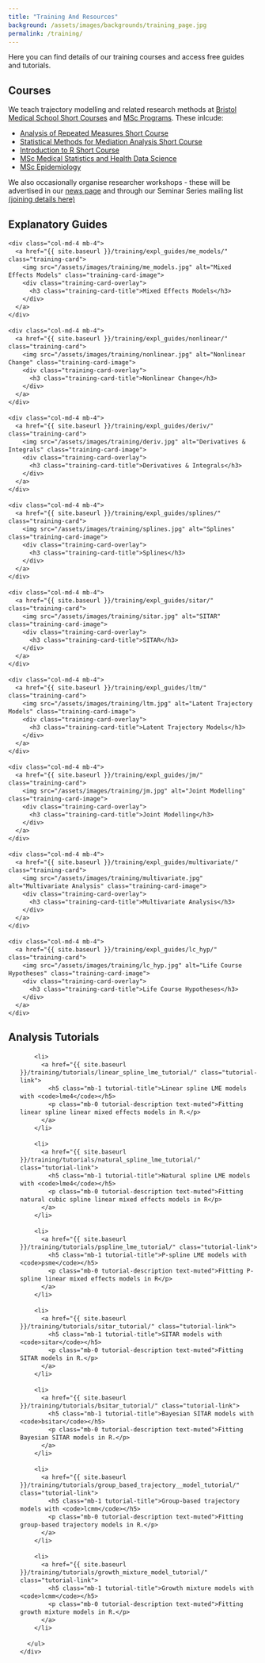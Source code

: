 ```yaml
---
title: "Training And Resources"
background: /assets/images/backgrounds/training_page.jpg
permalink: /training/
---
```


Here you can find details of our training courses and access free guides and tutorials.

<h2 class="text-center mb-3 home-section-heading">Courses</h2>

We teach trajectory modelling and related research methods at [Bristol Medical School Short Courses](https://www.bristol.ac.uk/medical-school/study/short-courses/) and [MSc Programs](https://www.bristol.ac.uk/study/postgraduate/). These inlcude:
* [Analysis of Repeated Measures Short Course](https://www.bristol.ac.uk/medical-school/study/short-courses/courses/analysis-repeated-measures/)
* [Statistical Methods for Mediation Analysis Short Course](https://www.bristol.ac.uk/medical-school/study/short-courses/courses/statistical-methods-mediation-analysis/)
* [Introduction to R Short Course](https://www.bristol.ac.uk/medical-school/study/short-courses/courses/r/)
* [MSc Medical Statistics and Health Data Science](https://www.bristol.ac.uk/study/postgraduate/taught/msc-medical-statistics-and-health-data-science/)
* [MSc Epidemiology](https://www.bristol.ac.uk/study/postgraduate/taught/msc-epidemiology/)

We also occasionally organise researcher workshops - these will be advertised in our [news page](/blog) and through our Seminar Series mailing list [(joining details here)](/seminars)

<div class="container my-5">
  <h2 class="text-center mb-5 home-section-heading">Explanatory Guides</h2>
  <div class="row">

    <div class="col-md-4 mb-4">
      <a href="{{ site.baseurl }}/training/expl_guides/me_models/" class="training-card">
        <img src="/assets/images/training/me_models.jpg" alt="Mixed Effects Models" class="training-card-image">
        <div class="training-card-overlay">
          <h3 class="training-card-title">Mixed Effects Models</h3>
        </div>
      </a>
    </div>

    <div class="col-md-4 mb-4">
      <a href="{{ site.baseurl }}/training/expl_guides/nonlinear/" class="training-card">
        <img src="/assets/images/training/nonlinear.jpg" alt="Nonlinear Change" class="training-card-image">
        <div class="training-card-overlay">
          <h3 class="training-card-title">Nonlinear Change</h3>
        </div>
      </a>
    </div>

    <div class="col-md-4 mb-4">
      <a href="{{ site.baseurl }}/training/expl_guides/deriv/" class="training-card">
        <img src="/assets/images/training/deriv.jpg" alt="Derivatives & Integrals" class="training-card-image">
        <div class="training-card-overlay">
          <h3 class="training-card-title">Derivatives & Integrals</h3>
        </div>
      </a>
    </div>

    <div class="col-md-4 mb-4">
      <a href="{{ site.baseurl }}/training/expl_guides/splines/" class="training-card">
        <img src="/assets/images/training/splines.jpg" alt="Splines" class="training-card-image">
        <div class="training-card-overlay">
          <h3 class="training-card-title">Splines</h3>
        </div>
      </a>
    </div>

    <div class="col-md-4 mb-4">
      <a href="{{ site.baseurl }}/training/expl_guides/sitar/" class="training-card">
        <img src="/assets/images/training/sitar.jpg" alt="SITAR" class="training-card-image">
        <div class="training-card-overlay">
          <h3 class="training-card-title">SITAR</h3>
        </div>
      </a>
    </div>

    <div class="col-md-4 mb-4">
      <a href="{{ site.baseurl }}/training/expl_guides/ltm/" class="training-card">
        <img src="/assets/images/training/ltm.jpg" alt="Latent Trajectory Models" class="training-card-image">
        <div class="training-card-overlay">
          <h3 class="training-card-title">Latent Trajectory Models</h3>
        </div>
      </a>
    </div>

    <div class="col-md-4 mb-4">
      <a href="{{ site.baseurl }}/training/expl_guides/jm/" class="training-card">
        <img src="/assets/images/training/jm.jpg" alt="Joint Modelling" class="training-card-image">
        <div class="training-card-overlay">
          <h3 class="training-card-title">Joint Modelling</h3>
        </div>
      </a>
    </div>

    <div class="col-md-4 mb-4">
      <a href="{{ site.baseurl }}/training/expl_guides/multivariate/" class="training-card">
        <img src="/assets/images/training/multivariate.jpg" alt="Multivariate Analysis" class="training-card-image">
        <div class="training-card-overlay">
          <h3 class="training-card-title">Multivariate Analysis</h3>
        </div>
      </a>
    </div>

    <div class="col-md-4 mb-4">
      <a href="{{ site.baseurl }}/training/expl_guides/lc_hyp/" class="training-card">
        <img src="/assets/images/training/lc_hyp.jpg" alt="Life Course Hypotheses" class="training-card-image">
        <div class="training-card-overlay">
          <h3 class="training-card-title">Life Course Hypotheses</h3>
        </div>
      </a>
    </div>

  </div>
</div>

<div class="container my-5">
  <h2 class="text-center mb-4 home-section-heading">Analysis Tutorials</h2>

  <div class="row justify-content-center">
    <div class="col-12">
      <ul>

        <li>
          <a href="{{ site.baseurl }}/training/tutorials/linear_spline_lme_tutorial/" class="tutorial-link">
            <h5 class="mb-1 tutorial-title">Linear spline LME models with <code>lme4</code></h5>
            <p class="mb-0 tutorial-description text-muted">Fitting linear spline linear mixed effects models in R.</p>
          </a>
        </li>

        <li>
          <a href="{{ site.baseurl }}/training/tutorials/natural_spline_lme_tutorial/" class="tutorial-link">
            <h5 class="mb-1 tutorial-title">Natural spline LME models with <code>lme4</code></h5>
            <p class="mb-0 tutorial-description text-muted">Fitting natural cubic spline linear mixed effects models in R</p>
          </a>
        </li>

        <li>
          <a href="{{ site.baseurl }}/training/tutorials/pspline_lme_tutorial/" class="tutorial-link">
            <h5 class="mb-1 tutorial-title">P-spline LME models with <code>psme</code></h5>
            <p class="mb-0 tutorial-description text-muted">Fitting P-spline linear mixed effects models in R</p>
          </a>
        </li>

        <li>
          <a href="{{ site.baseurl }}/training/tutorials/sitar_tutorial/" class="tutorial-link">
            <h5 class="mb-1 tutorial-title">SITAR models with <code>sitar</code></h5>
            <p class="mb-0 tutorial-description text-muted">Fitting SITAR models in R.</p>
          </a>
        </li>

        <li>
          <a href="{{ site.baseurl }}/training/tutorials/bsitar_tutorial/" class="tutorial-link">
            <h5 class="mb-1 tutorial-title">Bayesian SITAR models with <code>bsitar</code></h5>
            <p class="mb-0 tutorial-description text-muted">Fitting Bayesian SITAR models in R.</p>
          </a>
        </li>

        <li>
          <a href="{{ site.baseurl }}/training/tutorials/group_based_trajectory__model_tutorial/" class="tutorial-link">
            <h5 class="mb-1 tutorial-title">Group-based trajectory models with <code>lcmm</code></h5>
            <p class="mb-0 tutorial-description text-muted">Fitting group-based trajectory models in R.</p>
          </a>
        </li>

        <li>
          <a href="{{ site.baseurl }}/training/tutorials/growth_mixture_model_tutorial/" class="tutorial-link">
            <h5 class="mb-1 tutorial-title">Growth mixture models with <code>lcmm</code></h5>
            <p class="mb-0 tutorial-description text-muted">Fitting growth mixture models in R.</p>
          </a>
        </li>

      </ul>
    </div>
  </div>
</div>